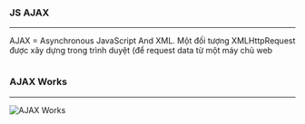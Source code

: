 
### JS AJAX
---

AJAX = Asynchronous JavaScript And XML.
Một đối tượng XMLHttpRequest được xây dựng trong trình duyệt (để request data từ một máy chủ web

```javascript

```

### AJAX Works
---
![AJAX Works](https://github.com/daodc/Front-End-Develop-Technicals/images/pic_ajax.gif)

